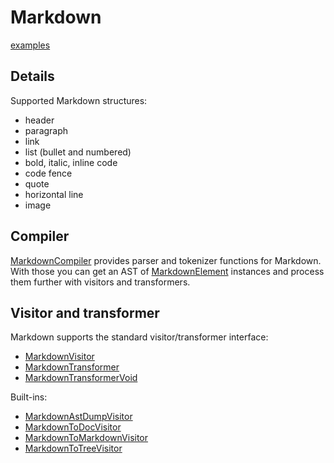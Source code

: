 # Markdown

[examples](actualize://example-group?name=markdown)

## Details

Supported Markdown structures:

- header
- paragraph
- link
- list (bullet and numbered)
- bold, italic, inline code
- code fence
- quote
- horizontal line
- image

## Compiler

[MarkdownCompiler](class://) provides parser and tokenizer functions for Markdown. With those
you can get an AST of [MarkdownElement](class://) instances and process them further with
visitors and transformers.

## Visitor and transformer

Markdown supports the standard visitor/transformer interface:

- [MarkdownVisitor](class://)
- [MarkdownTransformer](class://)
- [MarkdownTransformerVoid](class://)

Built-ins:

- [MarkdownAstDumpVisitor](class://)
- [MarkdownToDocVisitor](class://)
- [MarkdownToMarkdownVisitor](class://)
- [MarkdownToTreeVisitor](class://)